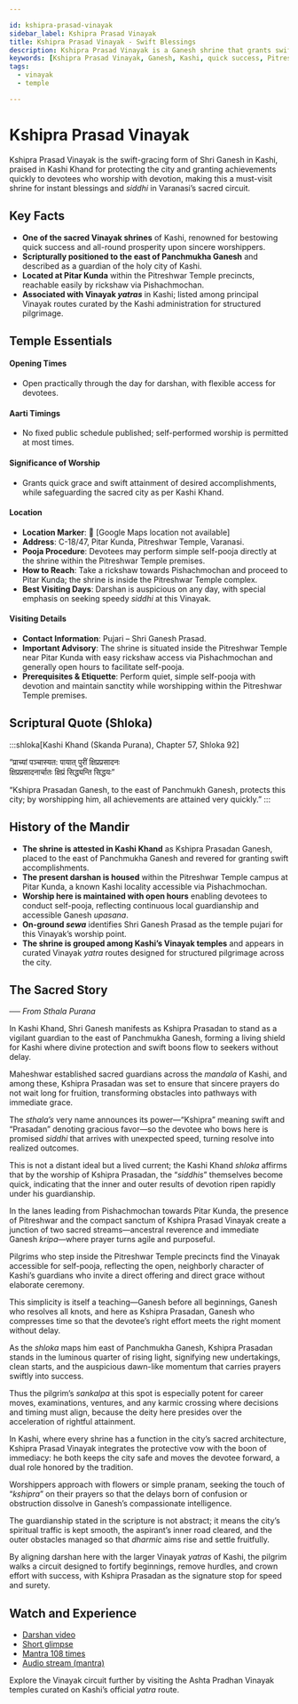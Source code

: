 ```yaml
---

id: kshipra-prasad-vinayak
sidebar_label: Kshipra Prasad Vinayak
title: Kshipra Prasad Vinayak - Swift Blessings
description: Kshipra Prasad Vinayak is a Ganesh shrine that grants swift achievements and protects the city of Kashi for devotees.
keywords: [Kshipra Prasad Vinayak, Ganesh, Kashi, quick success, Pitreshwar, Pitar Kunda]
tags:
  - vinayak
  - temple

---
```


# Kshipra Prasad Vinayak

Kshipra Prasad Vinayak is the swift-gracing form of Shri Ganesh in Kashi, praised in Kashi Khand for protecting the city and granting achievements quickly to devotees who worship with devotion, making this a must-visit shrine for instant blessings and *siddhi* in Varanasi’s sacred circuit.

## Key Facts

  * **One of the sacred Vinayak shrines** of Kashi, renowned for bestowing quick success and all-round prosperity upon sincere worshippers.
  * **Scripturally positioned to the east of Panchmukha Ganesh** and described as a guardian of the holy city of Kashi.
  * **Located at Pitar Kunda** within the Pitreshwar Temple precincts, reachable easily by rickshaw via Pishachmochan.
  * **Associated with Vinayak *yatras*** in Kashi; listed among principal Vinayak routes curated by the Kashi administration for structured pilgrimage.

## Temple Essentials

#### Opening Times

  * Open practically through the day for darshan, with flexible access for devotees.

#### Aarti Timings

  * No fixed public schedule published; self-performed worship is permitted at most times.

#### Significance of Worship

  * Grants quick grace and swift attainment of desired accomplishments, while safeguarding the sacred city as per Kashi Khand.

#### Location

  * **Location Marker**: 📍 [Google Maps location not available]
  * **Address**: C-18/47, Pitar Kunda, Pitreshwar Temple, Varanasi.
  * **Pooja Procedure**: Devotees may perform simple self-pooja directly at the shrine within the Pitreshwar Temple premises.
  * **How to Reach**: Take a rickshaw towards Pishachmochan and proceed to Pitar Kunda; the shrine is inside the Pitreshwar Temple complex.
  * **Best Visiting Days**: Darshan is auspicious on any day, with special emphasis on seeking speedy *siddhi* at this Vinayak.

#### Visiting Details

  * **Contact Information**: Pujari – Shri Ganesh Prasad.
  * **Important Advisory**: The shrine is situated inside the Pitreshwar Temple near Pitar Kunda with easy rickshaw access via Pishachmochan and generally open hours to facilitate self-pooja.
  * **Prerequisites & Etiquette**: Perform quiet, simple self-pooja with devotion and maintain sanctity while worshipping within the Pitreshwar Temple premises.

## Scriptural Quote (Shloka)

:::shloka[Kashi Khand (Skanda Purana), Chapter 57, Shloka 92]

“प्राच्यां पञ्चास्यत: पायात् पुरीं क्षिप्रप्रसादनः <br/>
क्षिप्रप्रसादनार्चातः क्षिप्रं सिद्ध्यन्ति सिद्धयः”

“Kshipra Prasadan Ganesh, to the east of Panchmukh Ganesh, protects this city; by worshipping him, all achievements are attained very quickly.”
:::

## History of the Mandir

  * **The shrine is attested in Kashi Khand** as Kshipra Prasadan Ganesh, placed to the east of Panchmukha Ganesh and revered for granting swift accomplishments.
  * **The present darshan is housed** within the Pitreshwar Temple campus at Pitar Kunda, a known Kashi locality accessible via Pishachmochan.
  * **Worship here is maintained with open hours** enabling devotees to conduct self-pooja, reflecting continuous local guardianship and accessible Ganesh *upasana*.
  * **On-ground *sewa*** identifies Shri Ganesh Prasad as the temple pujari for this Vinayak’s worship point.
  * **The shrine is grouped among Kashi’s Vinayak temples** and appears in curated Vinayak *yatra* routes designed for structured pilgrimage across the city.

## The Sacred Story

*── From Sthala Purana*

In Kashi Khand, Shri Ganesh manifests as Kshipra Prasadan to stand as a vigilant guardian to the east of Panchmukha Ganesh, forming a living shield for Kashi where divine protection and swift boons flow to seekers without delay.

Maheshwar established sacred guardians across the *mandala* of Kashi, and among these, Kshipra Prasadan was set to ensure that sincere prayers do not wait long for fruition, transforming obstacles into pathways with immediate grace.

The *sthala’s* very name announces its power—“Kshipra” meaning swift and “Prasadan” denoting gracious favor—so the devotee who bows here is promised *siddhi* that arrives with unexpected speed, turning resolve into realized outcomes.

This is not a distant ideal but a lived current; the Kashi Khand *shloka* affirms that by the worship of Kshipra Prasadan, the “*siddhis*” themselves become quick, indicating that the inner and outer results of devotion ripen rapidly under his guardianship.

In the lanes leading from Pishachmochan towards Pitar Kunda, the presence of Pitreshwar and the compact sanctum of Kshipra Prasad Vinayak create a junction of two sacred streams—ancestral reverence and immediate Ganesh *kripa*—where prayer turns agile and purposeful.

Pilgrims who step inside the Pitreshwar Temple precincts find the Vinayak accessible for self-pooja, reflecting the open, neighborly character of Kashi’s guardians who invite a direct offering and direct grace without elaborate ceremony.

This simplicity is itself a teaching—Ganesh before all beginnings, Ganesh who resolves all knots, and here as Kshipra Prasadan, Ganesh who compresses time so that the devotee’s right effort meets the right moment without delay.

As the *shloka* maps him east of Panchmukha Ganesh, Kshipra Prasadan stands in the luminous quarter of rising light, signifying new undertakings, clean starts, and the auspicious dawn-like momentum that carries prayers swiftly into success.

Thus the pilgrim’s *sankalpa* at this spot is especially potent for career moves, examinations, ventures, and any karmic crossing where decisions and timing must align, because the deity here presides over the acceleration of rightful attainment.

In Kashi, where every shrine has a function in the city’s sacred architecture, Kshipra Prasad Vinayak integrates the protective vow with the boon of immediacy: he both keeps the city safe and moves the devotee forward, a dual role honored by the tradition.

Worshippers approach with flowers or simple pranam, seeking the touch of “*kshipra*” on their prayers so that the delays born of confusion or obstruction dissolve in Ganesh’s compassionate intelligence.

The guardianship stated in the scripture is not abstract; it means the city’s spiritual traffic is kept smooth, the aspirant’s inner road cleared, and the outer obstacles managed so that *dharmic* aims rise and settle fruitfully.

By aligning darshan here with the larger Vinayak *yatras* of Kashi, the pilgrim walks a circuit designed to fortify beginnings, remove hurdles, and crown effort with success, with Kshipra Prasadan as the signature stop for speed and surety.

## Watch and Experience

  * [Darshan video](https://www.youtube.com/watch?v=l-35TQ5emoQ)
  * [Short glimpse](https://www.youtube.com/shorts/JIZcSxAtqgI)
  * [Mantra 108 times](https://www.youtube.com/watch?v=MhwztOvQBDY)
  * [Audio stream (mantra)](https://open.spotify.com/track/1i3hyt92rJGaEUo3TQBIaPopen.spotify)

Explore the Vinayak circuit further by visiting the Ashta Pradhan Vinayak temples curated on Kashi’s official *yatra* route.